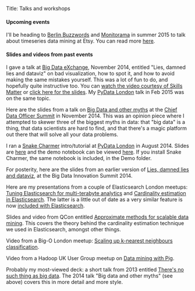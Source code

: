 Title: Talks and workshops

#### Upcoming events

I'll be heading to [Berlin Buzzwords](http://berlinbuzzwords.de/) and [Monitorama](http://monitorama.com/) in summer 2015 to talk about timeseries data mining at Etsy. You can read more [here](../news/KaleTalk.html).

#### Slides and videos from past events

I gave a talk at [Big Data eXchange](https://skillsmatter.com/conferences/1959-big-data-exchange-2014), November 2014, entitled "Lies, damned lies and dataviz" on bad visualization, how to spot it, and how to avoid making the same mistakes yourself. This was a lot of fun to do, and hopefully quite instructive too. You can [watch the video courtesy of Skills Matter](https://skillsmatter.com/skillscasts/5368-lies-damned-lies-dataviz) or [click here for the slides](https://docs.google.com/presentation/d/17ujY998ng0iJLZTdG5knQC4wk5Gxytdksy4ET2i-oKM). My [PyData London](http://www.meetup.com/PyData-London-Meetup/) talk in Feb 2015 was on the same topic.

Here are the slides from a talk on [Big Data and other myths](https://drive.google.com/file/d/0B1HztRme3ZjZZjA1WHFJY25lQnM/view) at the [Chief Data Officer Summit](http://theinnovationenterprise.com/summits/chief-data-officer-summit-london) in November 2014. This was an opinion piece where I attempted to skewer three of the biggest myths in data: that "big data" is a thing, that data scientists are hard to find, and that there's a magic platform out there that will solve all your data problems.

I ran a [Snake Charmer](https://github.com/snake-charmer-devs/snake-charmer) intro/tutorial at [PyData London](http://www.meetup.com/PyData-London-Meetup/) in August 2014. Slides are [here](../pdfs/IntroToSnakeCharmer.pdf) and the demo notebook can be viewed [here](http://nbviewer.ipython.org/github/snake-charmer-devs/snake-charmer/blob/master/notebooks/Demo/Wikipedia%20edit%20stream.ipynb). If you install Snake Charmer, the same notebook is included, in the Demo folder.

For posterity, here are the slides from an earlier version of [Lies, damned lies and dataviz](http://www.slideshare.net/AndrewClegg1/lies-damned-lies-dataviz), at the Big Data Innovation Summit 2014.

Here are my presentations from a couple of Elasticsearch London meetups: [Tuning Elasticsearch for multi-terabyte analytics](http://www.slideshare.net/AndrewClegg1/scaling-elasticsearch-for-multiterabyte-analytics) and [Cardinality estimation in Elasticsearch](https://docs.google.com/presentation/d/1ESNiqd7HuIfuwXSSK81PAAu6AmEPEE0u_vyk4FU5x9o/edit?usp=sharing). The latter is a little out of date as a very similar feature is now [included with Elasticsearch](http://www.elasticsearch.org/guide/en/elasticsearch/reference/current/search-aggregations-metrics-cardinality-aggregation.html).

Slides and video from QCon entitled [Approximate methods for scalable data mining](http://www.infoq.com/presentations/scalability-data-mining). This covers the theory behind the cardinality estimation technique we used in Elasticsearch, amongst other things.

Video from a Big-O London meetup: [Scaling up k-nearest neighbours classification](https://skillsmatter.com/skillscasts/4930-scaling-up-k-nearest-neighbours-classification).

Video from a Hadoop UK User Group meetup on [Data mining with Pig](https://skillsmatter.com/skillscasts/3384-data-processing-pig).

Probably my most-viewed deck: a short talk from 2013 entitled [There's no such thing as big data](http://www.slideshare.net/AndrewClegg1/theres-no-such-thing-as-big-datappt). The 2014 talk "Big data and other myths" (see above) covers this in more detail and more style.


